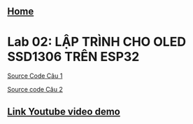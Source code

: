 ## [Home](../readme.md)

<h1><b>Lab 02: LẬP TRÌNH CHO OLED SSD1306 TRÊN ESP32</b></h1>

[Source Code Câu 1](../LAB02/Cau1/)

[Source code Câu 2](../LAB02/Cau2/)



## [Link Youtube video demo]()